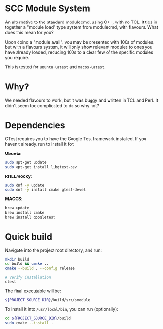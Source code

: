 # SCC Module System
An alternative to the standard modulecmd, using C++, with no TCL. It ties in together
a "module load" type system from modulecmd, with flavours. What does this mean for you?

Upon doing a "module avail", you may be presented with 100s of modules, but with a flavours
system, it will only show relevant modules to ones you have already loaded, reducing 100s to
a clear few of the specific modules you require.

This is tested for `ubuntu-latest` and `macos-latest`.
# Why?
We needed flavours to work, but it was buggy and written in TCL and Perl.
It didn't seem too complicated to do so why not?

# Dependencies
CTest requires you to have the Google Test framework installed. If you haven't already,
run to install it for:

**Ubuntu**:
```sh
sudo apt-get update
sudo apt-get install libgtest-dev
```
**RHEL/Rocky**:
```sh
sudo dnf -y update
sudo dnf -y install cmake gtest-devel
```
**MACOS**:
```sh
brew update
brew install cmake
brew install googletest
```
# Quick build
Navigate into the project root directory, and run:
```sh
mkdir build
cd build && cmake ..
cmake --build . --config release

# Verify installation
ctest
```
The final executable will be:
```sh
${PROJECT_SOURCE_DIR}/build/src/smodule
```
To install it into `/usr/local/bin`, you can run (optionally):
```sh
cd ${PROJECT_SOURCE_DIR}/build
sudo cmake --install .
```